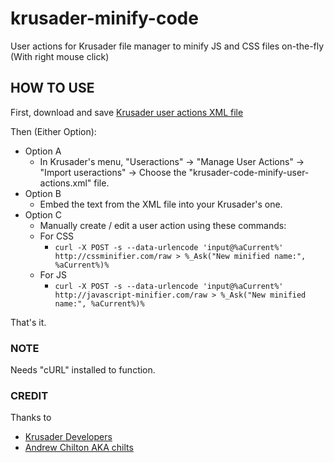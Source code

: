 # krusader-minify-code
User actions for Krusader file manager to minify JS and CSS files on-the-fly (With right mouse click)

## HOW TO USE
First, download and save
[Krusader user actions XML file](https://raw.githubusercontent.com/jontofly/krusader-minify-code/master/krusader-code-minify-user-actions.xml)

Then (Either Option):
* Option A
  * In Krusader's menu, "Useractions" -> "Manage User Actions" -> "Import useractions" -> Choose the "krusader-code-minify-user-actions.xml" file.
* Option B
  * Embed the text from the XML file into your Krusader's one.
* Option C
  * Manually create / edit a user action using these commands:
  * For CSS
    * `curl -X POST -s --data-urlencode 'input@%aCurrent%' http://cssminifier.com/raw > %_Ask("New minified name:", %aCurrent%)%`
  * For JS
    * `curl -X POST -s --data-urlencode 'input@%aCurrent%' http://javascript-minifier.com/raw > %_Ask("New minified name:", %aCurrent%)%`

That's it.

### NOTE
Needs "cURL" installed to function.

### CREDIT
Thanks to
* [Krusader Developers](http://www.krusader.org/.)
* [Andrew Chilton AKA chilts](https://github.com/chilts)
